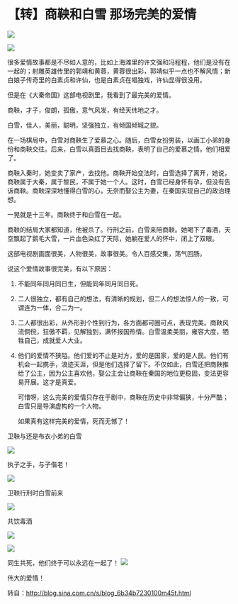 # 【转】商鞅和白雪 那场完美的爱情

![](http://images.feng3d.me/wordpress/wp-content/uploads/2014/09/6b34b723t8e750c2adbdb690.jpg)

![](http://images.feng3d.me/wordpress/wp-content/uploads/2014/09/6b34b723t8e7506d49d48690.jpg)

很多爱情故事都是不尽如人意的，比如上海滩里的许文强和冯程程，他们是没有在一起的；射雕英雄传里的郭靖和黄蓉，黄蓉很出彩，郭靖似乎一点也不解风情；新白娘子传奇里的白素贞和许仙，也是白素贞在唱独戏，许仙显得很没用。
  

但是在《大秦帝国》这部电视剧里，我看到了最完美的爱情。

商鞅，才子，俊朗，孤傲，意气风发，有经天纬地之才。

白雪，佳人，美丽，聪明，坚强独立，有倾国倾城之貌。

在一场棋局中，白雪对商鞅生了爱慕之心。随后，白雪女扮男装，以画工小弟的身份和商鞅交往。后来，白雪以真面目去找商鞅，表明了自己的爱慕之情。他们相爱了。

商鞅入秦时，她变卖了家产，去找他。商鞅开始变法时，白雪选择了离开，她说，商鞅属于大秦，属于黎民，不属于她一个人。这时，白雪已经身怀有孕，但没有告诉商鞅。商鞅深深地懂得白雪的心，无奈而娶公主为妻，在秦国实现自己的政治理想。

一晃就是十三年。商鞅终于和白雪在一起。

商鞅的结局大家都知道，他被杀了。行刑之前，白雪来陪商鞅。她喝下了毒酒，天空飘起了鹅毛大雪，一片血色染红了天际，她躺在爱人的怀中，闭上了双眼。


这部电视剧画面很美，人物很美，故事很美。令人百感交集，荡气回肠。


说这个爱情故事很完美，有以下原因：

1. 不能同年同月同日生，但能同年同月同日死。

2. 二人很独立，都有自己的想法，有清晰的规划，但二人的想法惊人的一致，可谓连为一体，合二为一。
3. 二人都很出彩，从外形到个性到行为，各方面都可圈可点，表现完美。商鞅风流倜傥，狂傲不羁，见解独到，满怀报国热情。白雪温柔美丽，雍容大度，牺牲自己，成就爱人大业。
4. 他们的爱情不狭隘。他们爱的不止是对方，爱的是国家，爱的是人民。他们有机会一起携手，浪迹天涯，但是他们选择了留下。不仅如此，白雪还把商鞅推给了公主，因为公主喜欢他，娶公主会让商鞅在秦国的地位更稳固，变法更容易开展。这才是真爱。


   可惜呀，这么完美的爱情只存在于剧中，商鞅在历史中非常偏狭，十分严酷；白雪只是导演虚构的一个人物。
  

   如果真有这样完美的爱情，死而无憾了！

卫鞅与还是布衣小弟的白雪

![](http://images.feng3d.me/wordpress/wp-content/uploads/2014/09/6b34b723t8e7507f81033690.jpg)

执子之手，与子偕老！

![](http://images.feng3d.me/wordpress/wp-content/uploads/2014/09/6b34b723t8e750ab5cae1690.jpg)

卫鞅行刑时白雪前来

![](http://images.feng3d.me/wordpress/wp-content/uploads/2014/09/6b34b723t8e750bbffa87690.jpg)

共饮毒酒

![](http://images.feng3d.me/wordpress/wp-content/uploads/2014/09/6b34b723t8e750bfd045d690.jpg)

![](http://images.feng3d.me/wordpress/wp-content/uploads/2014/09/6b34b723t8e750c1b8b75690.jpg)

同生共死，他们终于可以永远在一起了！
![](http://images.feng3d.me/wordpress/wp-content/uploads/2014/09/6b34b723t8e750bcf50ee690.jpg)

伟大的爱情！

转自：http://blog.sina.com.cn/s/blog_6b34b7230100m45t.html